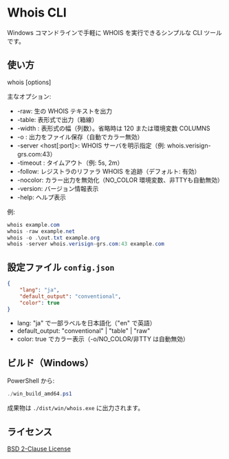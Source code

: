 # Whois CLI

Windows コマンドラインで手軽に WHOIS を実行できるシンプルな CLI ツールです。

## 使い方

whois [options] <domain>

主なオプション:

- -raw: 生の WHOIS テキストを出力
- -table: 表形式で出力（箱線）
- -width <n>: 表形式の幅（列数）。省略時は 120 または環境変数 COLUMNS
- -o <file>: 出力をファイル保存（自動でカラー無効）
- -server <host[:port]>: WHOIS サーバを明示指定（例: whois.verisign-grs.com:43）
- -timeout <dur>: タイムアウト（例: 5s, 2m）
- -follow: レジストラのリファラ WHOIS を追跡（デフォルト: 有効）
- -nocolor: カラー出力を無効化（NO_COLOR 環境変数、非TTYも自動無効）
- -version: バージョン情報表示
- -help: ヘルプ表示

例:

```powershell
whois example.com
whois -raw example.net
whois -o .\out.txt example.org
whois -server whois.verisign-grs.com:43 example.com
```

## 設定ファイル `config.json`

```json
{
	"lang": "ja",
	"default_output": "conventional",
	"color": true
}
```

- lang: "ja" で一部ラベルを日本語化（"en" で英語）
- default_output: "conventional" | "table" | "raw"
- color: true でカラー表示（-o/NO_COLOR/非TTY は自動無効）

## ビルド（Windows）

PowerShell から:

```powershell
./win_build_amd64.ps1
```

成果物は `./dist/win/whois.exe` に出力されます。

## ライセンス

[BSD 2-Clause License](./LICENSE)
